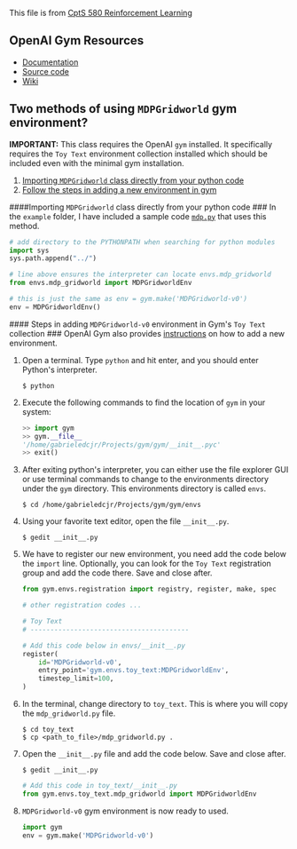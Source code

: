 This file is from [CptS 580 Reinforcement Learning
](https://github.com/IRLL/reinforcement_learning_class)

OpenAI Gym Resources
----------
* [Documentation](https://gym.openai.com/docs)
* [Source code](https://github.com/openai/gym)
* [Wiki](https://github.com/openai/gym/wiki)

Two methods of using `MDPGridworld` gym environment?
-------------------------
**IMPORTANT:** This class requires the OpenAI `gym` installed. It specifically requires the `Toy Text` environment collection installed which should be included even with the minimal gym installation.

1. [Importing `MDPGridworld` class directly from your python code](#direct)
2. [Follow the steps in adding a new environment in gym](#steps)



####<a name="direct"></a>Importing `MDPGridworld` class directly from your python code ###
In the `example` folder, I have included a sample code [`mdp.py`](example/mdp.py) that uses this method. 

```python
# add directory to the PYTHONPATH when searching for python modules
import sys
sys.path.append("../") 

# line above ensures the interpreter can locate envs.mdp_gridworld
from envs.mdp_gridworld import MDPGridworldEnv 

# this is just the same as env = gym.make('MDPGridworld-v0')
env = MDPGridworldEnv()
```


####<a name="steps"></a> Steps in adding `MDPGridworld-v0` environment in Gym's `Toy Text` collection ###
OpenAI Gym also provides [instructions](https://github.com/openai/gym/wiki/Environments) on how to add a new environment. 

1. Open a terminal. Type `python` and hit enter, and you should enter Python's interpreter.

    ```
    $ python
    ```

2. Execute the following commands to find the location of `gym` in your system:

    ```python
    >> import gym
    >> gym.__file__
    '/home/gabrieledcjr/Projects/gym/gym/__init__.pyc'
    >> exit()
    ```

3. After exiting python's interpreter, you can either use the file explorer GUI or use terminal commands to change to the environments directory under the `gym` directory. This environments directory is called `envs`.

    ```
    $ cd /home/gabrieledcjr/Projects/gym/gym/envs
    ```

4. Using your favorite text editor, open the file `__init__.py`. 

    ```
    $ gedit __init__.py
    ```

5. We have to register our new environment, you need add the code below the `import` line. Optionally, you can look for the `Toy Text` registration group and add the code there. Save and close after.

    ```python
    from gym.envs.registration import registry, register, make, spec

    # other registration codes ...

    # Toy Text
    # ----------------------------------------
    
    # Add this code below in envs/__init__.py
    register(
        id='MDPGridworld-v0',
        entry_point='gym.envs.toy_text:MDPGridworldEnv',
        timestep_limit=100,
    )
    ```

6. In the terminal, change directory to `toy_text`. This is where you will copy the `mdp_gridworld.py` file.

    ```
    $ cd toy_text
    $ cp <path_to_file>/mdp_gridworld.py .
    ```

7. Open the `__init__.py` file and add the code below. Save and close after. 

    ```
    $ gedit __init__.py
    ```
    ```python
    # Add this code in toy_text/__init__.py
    from gym.envs.toy_text.mdp_gridworld import MDPGridworldEnv
    ```

8. `MDPGridworld-v0` gym environment is now ready to used. 

    ```python
    import gym
    env = gym.make('MDPGridworld-v0')
    ```
